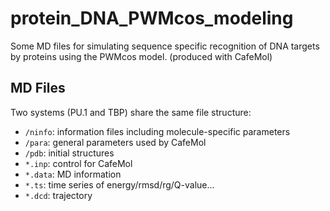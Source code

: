 # protein_DNA_PWMcos_modeling
Some MD files for simulating sequence specific recognition of DNA targets by proteins using the PWMcos model. (produced with CafeMol)

## MD Files

Two systems (PU.1 and TBP) share the same file structure:

- `/ninfo`: information files including molecule-specific parameters
- `/para`: general parameters used by CafeMol
- `/pdb`: initial structures
- `*.inp`: control for CafeMol
- `*.data`: MD information
- `*.ts`: time series of energy/rmsd/rg/Q-value...
- `*.dcd`: trajectory
